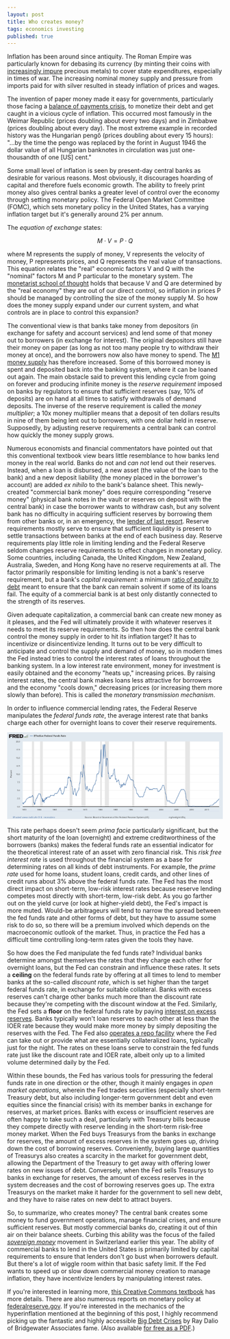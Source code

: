 ```yaml
---
layout: post
title: Who creates money?
tags: economics investing
published: true
---
```


Inflation has been around since antiquity. The Roman Empire was particularly known for debasing its currency (by minting their coins with [increasingly impure](https://upload.wikimedia.org/wikipedia/commons/8/81/Fineness_of_early_Roman_Imperial_silver_coins.png) precious metals) to cover state expenditures, especially in times of war. The increasing nominal money supply and pressure from imports paid for with silver resulted in steady inflation of prices and wages.

The invention of paper money made it easy for governments, particularly those facing a [balance of payments crisis](https://en.wikipedia.org/wiki/Currency_crisis), to monetize their debt and get caught in a vicious cycle of inflation. This occurred most famously in the Weimar Republic (prices doubling about every two days) and in Zimbabwe (prices doubling about every day). The most extreme example in recorded history was the Hungarian pengő (prices doubling about every 15 hours): "...by the time the pengo was replaced by the forint in August 1946 the dollar value of all Hungarian banknotes in circulation was just one-thousandth of one \[US] cent."

Some small level of inflation is seen by present-day central banks as desirable for various reasons. Most obviously, it discourages hoarding of capital and therefore fuels economic growth. The ability to freely print money also gives central banks a greater level of control over the economy through setting monetary policy. The Federal Open Market Committee (FOMC), which sets monetary policy in the United States, has a varying inflation target but it's generally around 2% per annum.

The *equation of exchange* states:

$$M \cdot V = P \cdot Q$$

where M represents the supply of money, V represents the velocity of money, P represents prices, and Q represents the real value of transactions. This equation relates the "real" economic factors V and Q with the "nominal" factors M and P particular to the monetary system. The [monetarist school of thought](https://en.wikipedia.org/wiki/Monetarism) holds that because V and Q are determined by the "real economy" they are out of our direct control, so inflation in prices P should be managed by controlling the size of the money supply M. So how does the money supply expand under our current system, and what controls are in place to control this expansion?

The conventional view is that banks take money from depositors (in exchange for safety and account services) and lend some of that money out to borrowers (in exchange for interest). The original depositors still have their money on paper (as long as not too many people try to withdraw their money at once), and the borrowers now also have money to spend. The [M1 money supply](https://en.wikipedia.org/wiki/Money_supply#Empirical_measures_in_the_United_States_Federal_Reserve_System) has therefore increased. Some of this borrowed money is spent and deposited back into the banking system, where it can be loaned out again. The main obstacle said to prevent this lending cycle from going on forever and producing infinite money is the *reserve requirement* imposed on banks by regulators to ensure that sufficient reserves (say, 10% of deposits) are on hand at all times to satisfy withdrawals of demand deposits. The inverse of the reserve requirement is called the *money multiplier*; a 10x money multiplier means that a deposit of ten dollars results in nine of them being lent out to borrowers, with one dollar held in reserve. Supposedly, by adjusting reserve requirements a central bank can control how quickly the money supply grows.

Numerous economists and financial commentators have pointed out that this conventional textbook view bears little resemblance to how banks lend money in the real world. Banks do not and *can not* lend out their reserves. Instead, when a loan is disbursed, a new asset (the value of the loan to the bank) and a new deposit liability (the money placed in the borrower's account) are added *ex nihilo* to the bank's balance sheet. This newly-created "commercial bank money" does require corresponding "reserve money" (physical bank notes in the vault or reserves on deposit with the central bank) in case the borrower wants to withdraw cash, but any solvent bank has no difficulty in acquiring sufficient reserves by borrowing them from other banks or, in an emergency, the [lender of last resort](https://en.wikipedia.org/wiki/Lender_of_last_resort). Reserve requirements mostly serve to ensure that sufficient liquidity is present to settle transactions between banks at the end of each business day. Reserve requirements play little role in limiting lending and the Federal Reserve seldom changes reserve requirements to effect changes in monetary policy. Some countries, including Canada, the United Kingdom, New Zealand, Australia, Sweden, and Hong Kong have no reserve requirements at all. The factor primarily responsible for limiting lending is not a bank's reserve requirement, but a bank's *capital requirement*: a minimum [ratio of equity to debt](https://en.wikipedia.org/wiki/Capital_adequacy_ratio) meant to ensure that the bank can remain solvent if some of its loans fail. The equity of a commercial bank is at best only distantly connected to the strength of its reserves.

Given adequate capitalization, a commercial bank can create new money as it pleases, and the Fed will ultimately provide it with whatever reserves it needs to meet its reserve requirements. So then how does the central bank control the money supply in order to hit its inflation target? It has to incentivize or disincentivize lending. It turns out to be very difficult to anticipate and control the supply and demand of money, so in modern times the Fed instead tries to control the interest rates of loans throughout the banking system. In a low interest rate environment, money for investment is easily obtained and the economy "heats up," increasing prices. By raising interest rates, the central bank makes loans less attractive for borrowers and the economy "cools down," decreasing prices (or increasing them more slowly than before). This is called the *monetary transmission mechanism*.

In order to influence commercial lending rates, the Federal Reserve manipulates the *federal funds rate*, the average interest rate that banks charge each other for overnight loans to cover their reserve requirements. 

[![Fed funds rate graph](/images/fredgraph-thumb.png)](/images/fredgraph.png)

This rate perhaps doesn't seem *prima facie* particularly significant, but the short maturity of the loan (overnight) and extreme creditworthiness of the borrowers (banks) makes the federal funds rate an essential indicator for the theoretical interest rate of an asset with zero financial risk. This *risk free interest rate* is used throughout the financial system as a base for determining rates on all kinds of debt instruments. For example, the *prime rate* used for home loans, student loans, credit cards, and other lines of credit runs about 3% above the federal funds rate. The Fed has the most direct impact on short-term, low-risk interest rates because reserve lending competes most directly with short-term, low-risk debt. As you go farther out on the yield curve (or look at higher-yield debt), the Fed's impact is more muted. Would-be arbitrageurs will tend to narrow the spread between the fed funds rate and other forms of debt, but they have to assume some risk to do so, so there will be a premium involved which depends on the macroeconomic outlook of the market. Thus, in practice the Fed has a difficult time controlling long-term rates given the tools they have.

So how does the Fed manipulate the fed funds rate? Individual banks determine amongst themselves the rates that they charge each other for overnight loans, but the Fed can constrain and influence these rates. It sets a **ceiling** on the federal funds rate by offering at all times to lend to member banks at the so-called *discount rate*, which is set higher than the target federal funds rate, in exchange for suitable collateral. Banks with excess reserves can't charge other banks much more than the discount rate because they're competing with the discount window at the Fed. Similarly, the Fed sets a **floor** on the federal funds rate by paying [interest on excess reserves](https://www.federalreserve.gov/monetarypolicy/reqresbalances.htm). Banks typically won't loan reserves to each other at less than the IOER rate because they would make more money by simply depositing the reserves with the Fed. The Fed also [operates a repo facility](https://www.newyorkfed.org/aboutthefed/fedpoint/fed04.html) where the Fed can take out or provide what are essentially collateralized loans, typically just for the night. The rates on these loans serve to constrain the fed funds rate just like the discount rate and IOER rate, albeit only up to a limited volume determined daily by the Fed.

Within these bounds, the Fed has various tools for pressuring the federal funds rate in one direction or the other, though it mainly engages in *open market operations*, wherein the Fed trades securities (especially short-term Treasury debt, but also including longer-term government debt and even equities since the financial crisis) with its member banks in exchange for reserves, at market prices. Banks with excess or insufficient reserves are often happy to take such a deal, particularly with Treasury bills because they compete directly with reserve lending in the short-term risk-free money market. When the Fed buys Treasurys from the banks in exchange for reserves, the amount of excess reserves in the system goes up, driving down the cost of borrowing reserves. Conveniently, buying large quantities of Treasurys also creates a scarcity in the market for government debt, allowing the Department of the Treasury to get away with offering lower rates on new issues of debt. Conversely, when the Fed sells Treasurys to banks in exchange for reserves, the amount of excess reserves in the system decreases and the cost of borrowing reserves goes up. The extra Treasurys on the market make it harder for the government to sell new debt, and they have to raise rates on new debt to attract buyers.

So, to summarize, who creates money? The central bank creates some money to fund government operations, manage financial crises, and ensure sufficient reserves. But mostly commercial banks do, creating it out of thin air on their balance sheets. Curbing this ability was the focus of the failed [*sovereign money*](https://en.wikipedia.org/wiki/Swiss_sovereign-money_initiative,_2018) movement in Switzerland earlier this year. The ability of commercial banks to lend in the United States is primarily limited by capital requirements to ensure that lenders don't go bust when borrowers default. But there's a lot of wiggle room within that basic safety limit. If the Fed wants to speed up or slow down commercial money creation to manage inflation, they have incentivize lenders by manipulating interest rates. 

If you're interested in learning more, [this Creative Commons textbook](https://saylordotorg.github.io/text_macroeconomics-theory-through-applications/s14-understanding-the-fed.html) has more details. There are also numerous reports on monetary policy at [federalreserve.gov](https://www.federalreserve.gov/monetarypolicy.htm). If you're interested in the mechanics of the hyperinflation mentioned at the beginning of this post, I highly recommend picking up the fantastic and highly accessible [Big Debt Crises](https://www.amazon.com/Big-Debt-Crises-Ray-Dalio/dp/1732689806?tag=electronicfro-20) by Ray Dalio of Bridgewater Associates fame. (Also available [for free as a PDF](https://www.principles.com/big-debt-crises/).)
